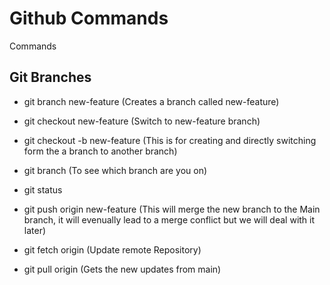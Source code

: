 # Github Commands

Commands

## Git Branches

* git branch new-feature (Creates a branch called new-feature)

* git checkout new-feature (Switch to new-feature branch)

* git checkout -b new-feature (This is for creating and directly switching form the a branch to another branch)

* git branch (To see which branch are you on)

* git status

* git push origin new-feature (This will merge the new branch to the Main branch, it will evenually lead to a merge conflict but we will deal with it later)

* git fetch origin (Update remote Repository)
* git pull origin (Gets the new updates from main)